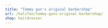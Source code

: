 ```yaml
---
title: "Tommy gun's original barbershop"
url: /halifax/tommy-guns-original-barbershop/
shop: hairdresser
---
```

